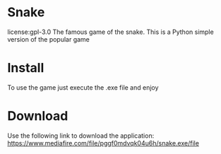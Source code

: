 # Snake
license:gpl-3.0
The famous game of the snake. This is a Python simple version of the popular game
# Install
To use the game just execute the .exe file and enjoy
# Download
Use the following link to download the application:
https://www.mediafire.com/file/pggf0mdvqk04u6h/snake.exe/file 
